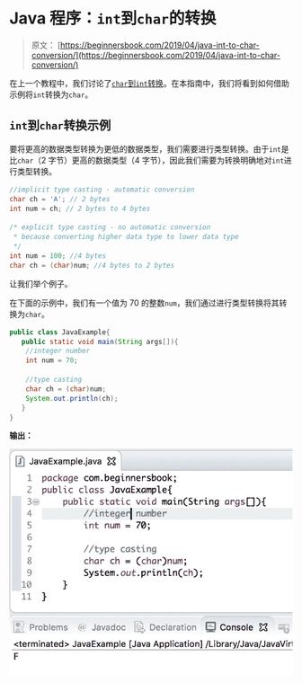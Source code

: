 # Java 程序：`int`到`char`的转换

> 原文： [https://beginnersbook.com/2019/04/java-int-to-char-conversion/](https://beginnersbook.com/2019/04/java-int-to-char-conversion/)

在上一个教程中，我们讨论了[`char`到`int`转换](https://beginnersbook.com/2019/04/java-char-to-int-conversion/)。在本指南中，我们将看到如何借助示例将`int`转换为`char`。

## `int`到`char`转换示例

要将更高的数据类型转换为更低的数据类型，我们需要进行类型转换。由于`int`是比`char`（2 字节）更高的数据类型（4 字节），因此我们需要为转换明确地对`int`进行类型转换。

```java
//implicit type casting - automatic conversion
char ch = 'A'; // 2 bytes
int num = ch; // 2 bytes to 4 bytes

/* explicit type casting - no automatic conversion
 * because converting higher data type to lower data type
 */
int num = 100; //4 bytes
char ch = (char)num; //4 bytes to 2 bytes
```

让我们举个例子。

在下面的示例中，我们有一个值为 70 的整数`num`，我们通过进行类型转换将其转换为`char`。

```java
public class JavaExample{  
   public static void main(String args[]){  
	//integer number
	int num = 70;

	//type casting
	char ch = (char)num;  
	System.out.println(ch);  
   }
}
```

**输出：**

![Java int to char conversion](img/ec4c89998189cc8059b977adba24d01a.jpg)
